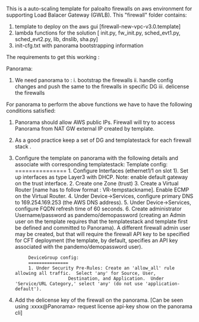 This is a auto-scaling template for paloalto firewalls on aws environment for supporting Load Balacer Gateway (GWLB).
This "firewall" folder contains:
1. template to deploy on the aws gui [firewall-new-vpc-v3.0.template]
2. lambda functions for the solution [ init.py, fw_init.py, sched_evt1.py, sched_evt2.py, lib, dnslib, sha.py]
3. init-cfg.txt with panorama bootstrapping information


The requirements to get this working :

Panorama:
1. We need panorama to :
	i. bootstrap the firewalls 
	ii. handle config changes and push the same to the firewalls in specific DG
	iii. delicense the firewalls

For panorama to perform the above functions we have to have the following conditions satisfied:


1. Panorama should allow AWS public IPs. Firewall will try to access Panorama from NAT GW external IP created by template. 
2. As a good practice keep a set of DG and templatestack for each firewall stack .
3. Configure the template on panorama with the following details and associate with corresponding templatestack: 
			Template config:
			===============
			1. Configure Interfaces (ethernet1/1 on slot 1).  Set up interfaces as type Layer3 with DHCP.
                           Note: enable default gateway on the trust interface.
			2. Create one Zone (trust)
			3. Create a Virtual Router [name has to follow format : VR-tempstackname].  Enable ECMP on the Virtual Router.
			4. Under Device->Services, configure primary DNS to 169.254.169.253 (the AWS DNS address).
			5. Under Device->Services, configure FQDN refresh time of 60 seconds.
			6. Create administrator Username/password as pandemo/demopassword (creating an Admin user on the template requires
                           that the templatestack and template first be defined and committed to Panorama).  A different
                           firewall admin user may be created, but that will require the firewall API key to be
                           specified for CFT deployment (the template, by default, specifies an API key associated
                           with the pandemo/demopassword user).
			
			DeviceGroup config:
			===============
			1. Under Security Pre-Rules: Create an 'allow_all' rule allowing all traffic.  Select 'any' for Source, User,
                           Destination, and Application.  Under 'Service/URL Category,' select 'any' (do not use 'application-default').

4. Add the delicense key of the firewall on the panorama. [Can be seen using :xxxx@Panorama> request license api-key show  on the panorama cli]
